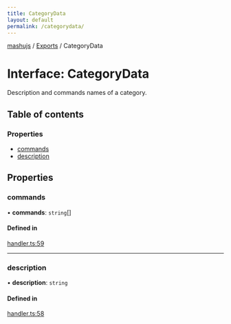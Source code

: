 ```yaml
---
title: CategoryData
layout: default
permalink: /categorydata/
---
```

[mashujs](/) / [Exports](/modules/) / CategoryData

# Interface: CategoryData

Description and commands names of a category.

## Table of contents

### Properties

- [commands](/CategoryData/#commands)
- [description](/CategoryData/#description)

## Properties

### commands

• **commands**: `string`[]

#### Defined in

[handler.ts:59](https://github.com/EpokTarren/mashu/blob/922ecdf/src/handler.ts#L59)

___

### description

• **description**: `string`

#### Defined in

[handler.ts:58](https://github.com/EpokTarren/mashu/blob/922ecdf/src/handler.ts#L58)
